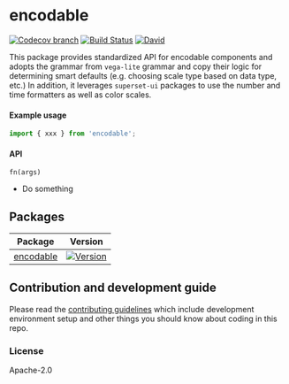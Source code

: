 # encodable

[![Codecov branch](https://img.shields.io/codecov/c/github/apache-superset/encodable/master.svg?style=flat-square)](https://codecov.io/gh/apache-superset/encodable/branch/master)
[![Build Status](https://img.shields.io/travis/com/apache-superset/encodable/master.svg?style=flat-square
)](https://travis-ci.com/apache-superset/encodable)
[![David](https://img.shields.io/david/dev/apache-superset/encodable.svg?style=flat-square)](https://david-dm.org/apache-superset/encodable?type=dev)

This package provides standardized API for encodable components and adopts the grammar from `vega-lite` grammar and copy their logic for determining  smart defaults (e.g. choosing scale type based on data type, etc.)
In addition, it leverages `superset-ui` packages to use the number and time formatters as well as color scales.

#### Example usage

```js
import { xxx } from 'encodable';
```

#### API

`fn(args)`

- Do something


<!-- ## Demo

Most recent release: https://apache-superset.github.io/encodable

Current master: https://superset-ui.netlify.com -->

## Packages

| Package | Version |
|--|--|
| [encodable](https://github.com/apache-superset/encodable/tree/master/packages/encodable) | [![Version](https://img.shields.io/npm/v/encodable.svg?style=flat-square)](https://img.shields.io/npm/v/encodable.svg?style=flat-square) |


## Contribution and development guide

Please read the [contributing guidelines](CONTRIBUTING.md) which include development environment setup
and other things you should know about coding in this repo.

### License

Apache-2.0
